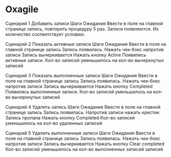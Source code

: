 # Oxagile

Сценарий 1 Добавить записи
Шаги	                                                                            Ожидания
Ввести в поле на главной странице запись, повторить процедуру 5 раз.              Записи появляются. 
                                                                                  Их количество соответствует условию.


Сценарий 2 Показать активные записи
Шаги	                                                                            Ожидания
Ввести в поле на главной странице запись	                                        Запись появилась.
Нажать чек-бокс напротив записи	                                                  Запись вычеркивается 
Нажать кнопку Active	                                                            Появились активные записи. 
                                                                                  Кол-во записей уменьшилось на кол-во вычеркнутых записей

Сценарий 3 Показать выполненные записи
Шаги	                                                                            Ожидания
Ввести в поле на главной странице запись	                                        Запись появилась.
Нажать чек-бокс напротив записи	                                                  Запись вычеркивается 
Нажать кнопку Completed	                                                          Появились выполненные записи. 
                                                                                  Кол-во записей уменьшилось на кол-во вычеркнутых записей

Сценарий 4 Удалить запись
Шаги	                                                                            Ожидания
Ввести в поле на главной странице запись	                                        Запись появилась.
Напротив записи нажать крестик	                                                  Запись пропала 
Нажать кнопку Completed	                                                          Кол-во записей уменьшилось на кол-во удаленных записей

Сценарий 5 Удалить выполненные записи
Шаги	                                                                            Ожидания
Ввести в поле на главной странице запись	                                        Запись появилась.
Нажать чек-бокс напротив записи	                                                  Запись вычеркивается 
Нажать кнопку Clear completed	                                                    Кол-во записей уменьшилось на кол-во выполненных записей записей
